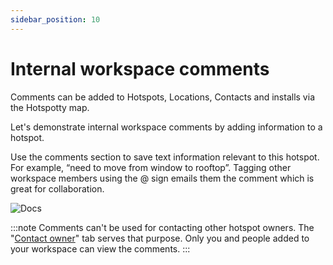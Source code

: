 ```yaml
---
sidebar_position: 10
---
```


# Internal workspace comments

Comments can be added to Hotspots, Locations, Contacts and installs via the Hotspotty map.

Let's demonstrate internal workspace comments by adding information to a hotspot.

Use the comments section to save text information relevant to this hotspot. For example, “need to move from window to rooftop”. Tagging other workspace members using the @ sign emails them the comment which is great for collaboration.

![Docs](/img/getting-started/internal-comments.png)

:::note
Comments can't be used for contacting other hotspot owners. The "[Contact owner](../advanced/contact-hotspot-owner)" tab serves that purpose. Only you and people added to your workspace can view the comments.
:::
